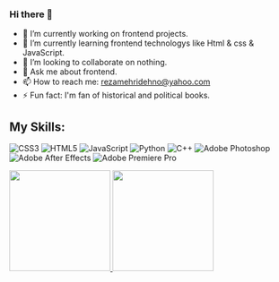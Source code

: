 ### Hi there 👋

- 🔭 I’m currently working on frontend projects.
- 🌱 I’m currently learning frontend technologys like Html & css & JavaScript.
- 👯 I’m looking to collaborate on nothing.
- 💬 Ask me about frontend.
- 📫 How to reach me: rezamehridehno@yahoo.com
- ⚡ Fun fact: I'm fan of historical and political books.

## My Skills:
 ![CSS3](https://img.shields.io/badge/css3-%231572B6.svg?style=for-the-badge&logo=css3&logoColor=white) ![HTML5](https://img.shields.io/badge/html5-%23E34F26.svg?style=for-the-badge&logo=html5&logoColor=white) ![JavaScript](https://img.shields.io/badge/javascript-%23323330.svg?style=for-the-badge&logo=javascript&logoColor=%23F7DF1E) ![Python](https://img.shields.io/badge/python-3670A0?style=for-the-badge&logo=python&logoColor=ffdd54) ![C++]( https://img.shields.io/badge/-c++-3670A0.svg?logo=c%2B%2B&style=for-the-badge&logoColor=white) ![Adobe Photoshop](https://img.shields.io/badge/adobephotoshop-%2331A8FF.svg?style=for-the-badge&logo=adobephotoshop&logoColor=white) ![Adobe After Effects](https://img.shields.io/static/v1?style=for-the-badge&message=Adobe+After+Effects&color=9999FF&logo=Adobe+After+Effects&logoColor=FFFFFF&label=) ![Adobe Premiere Pro](https://img.shields.io/static/v1?style=for-the-badge&message=Adobe+Premiere+Pro&color=6a5cc5&logo=Adobe+Premiere+Pro&logoColor=FFFFFF&label=)


<p align="left">
<a href="https://github.com/Astiyaxh">
  <img height="180em" src="https://github-readme-stats-eight-theta.vercel.app/api/top-langs/?username=Astiyaxh&layout=compact&langs_count=8&theme=algolia"/>
  <img height="180em" src="https://github-readme-stats-eight-theta.vercel.app/api?username=Astiyaxh&show_icons=true&theme=algolia&include_all_commits=true&count_private=true"/>
</a>
</p>

